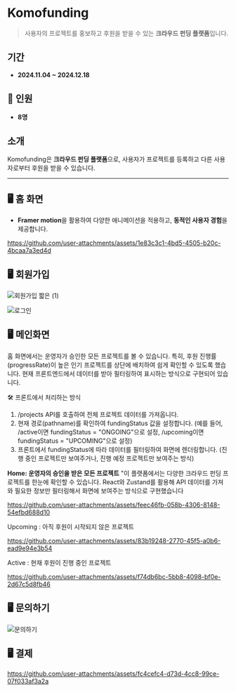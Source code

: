 #  **Komofunding**
> 사용자의 프로젝트를 홍보하고 후원을 받을 수 있는 **크라우드 펀딩 플랫폼**입니다.


##  **기간**
- **2024.11.04 ~ 2024.12.18**

## 👥 **인원**
- **8명**




##  **소개**
Komofunding은 **크라우드 펀딩 플랫폼**으로, 사용자가 프로젝트를 등록하고 다른 사용자로부터 후원을 받을 수 있습니다.

---

## 🖥️ **홈 화면**
- **Framer motion**을 활용하여 다양한 애니메이션을 적용하고, **동적인 사용자 경험**을 제공합니다.



https://github.com/user-attachments/assets/1e83c3c1-4bd5-4505-b20c-4bcaa7a3ed4d




## 🖥️ **회원가입**


![회원가입 짧은 (1)](https://github.com/user-attachments/assets/3618d406-d71f-48a3-b3ba-868a8062c525)


![로그인](https://github.com/user-attachments/assets/1ff454e6-6fb9-41fa-b180-15f06b022293)



## 🖥️ **메인화면**
홈 화면에서는 운영자가 승인한 모든 프로젝트를 볼 수 있습니다.
특히, 후원 진행률(progressRate)이 높은 인기 프로젝트를 상단에 배치하여 쉽게 확인할 수 있도록 했습니다.
현재 프론트엔드에서 데이터를 받아 필터링하여 표시하는 방식으로 구현되어 있습니다.

🛠 프론트에서 처리하는 방식
1. /projects API를 호출하여 전체 프로젝트 데이터를 가져옵니다.
2. 현재 경로(pathname)를 확인하여 fundingStatus 값을 설정합니다.
  (예를 들어, /active이면 fundingStatus = "ONGOING"으로 설정, /upcoming이면 fundingStatus = "UPCOMING"으로 설정)
3. 프론트에서 fundingStatus에 따라 데이터를 필터링하여 화면에 렌더링합니다.
  (진행 중인 프로젝트만 보여주거나, 진행 예정 프로젝트만 보여주는 방식)


**Home: 운영자의 승인을 받은 모든 프로젝트**
"이 플랫폼에서는 다양한 크라우드 펀딩 프로젝트를 한눈에 확인할 수 있습니다.
React와 Zustand를 활용해 API 데이터를 가져와 필요한 정보만 필터링해서 화면에 보여주는 방식으로 구현했습니다

https://github.com/user-attachments/assets/feec46fb-058b-4306-8148-54efbd688d10

Upcoming : 아직 후원이 시작되지 않은 프로젝트  

https://github.com/user-attachments/assets/83b19248-2770-45f5-a0b6-ead9e94e3b54

Active : 현재 후원이 진행 중인 프로젝트

https://github.com/user-attachments/assets/f74db6bc-5bb8-4098-bf0e-2d67c5d8fb46



## 🖥️ **문의하기**

![문의하기](https://github.com/user-attachments/assets/431fda36-3949-4e89-97c9-b1e9d88d6d32)


## 🖥️ **결제**

https://github.com/user-attachments/assets/fc4cefc4-d73d-4cc8-99ce-07f033af3a2a

